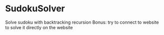# SudokuSolver
Solve sudoku with backtracking recursion
Bonus: try to connect to website to solve it directly on the website
